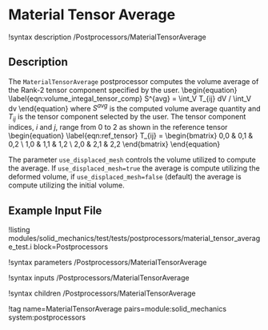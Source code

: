 # Material Tensor Average

!syntax description /Postprocessors/MaterialTensorAverage

## Description

The `MaterialTensorAverage` postprocessor computes the volume average of the
Rank-2 tensor component specified by the user.
\begin{equation}
  \label{eqn:volume_integal_tensor_comp}
  S^{avg} = \int_V T_{ij} dV / \int_V dv
\end{equation}
where $S^{avg}$ is the computed volume average quantity and $T_{ij}$ is the
tensor component selected by the user.
The tensor component indices, $i$ and $j$, range from 0 to 2 as shown in the
reference tensor
\begin{equation}
  \label{eqn:ref_tensor}
  T_{ij} = \begin{bmatrix}
            0,0 & 0,1 & 0,2 \\
            1,0 & 1,1 & 1,2 \\
            2,0 & 2,1 & 2,2
            \end{bmatrix}
\end{equation}

The parameter `use_displaced_mesh` controls the volume utilized to compute the average. If `use_displaced_mesh=true` the average is compute utilizing the deformed volume, if `use_displaced_mesh=false` (default) the average is compute utilizing the initial volume.

## Example Input File

!listing modules/solid_mechanics/test/tests/postprocessors/material_tensor_average_test.i block=Postprocessors

!syntax parameters /Postprocessors/MaterialTensorAverage

!syntax inputs /Postprocessors/MaterialTensorAverage

!syntax children /Postprocessors/MaterialTensorAverage

!tag name=MaterialTensorAverage pairs=module:solid_mechanics system:postprocessors
